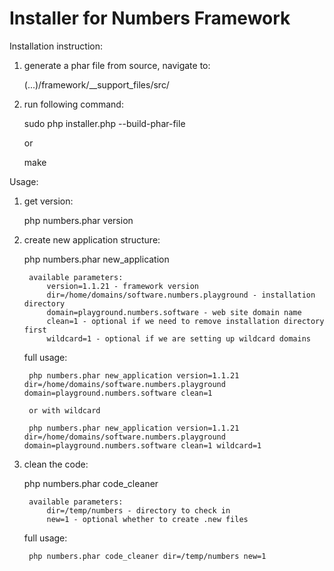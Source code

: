 # Installer for Numbers Framework

Installation instruction:
1) generate a phar file from source, navigate to:

	(...)/framework/__support_files/src/

2) run following command:

	sudo php installer.php --build-phar-file

	or

	make

Usage:
1) get version:

	php numbers.phar version

2) create new application structure:

	php numbers.phar new_application

		available parameters:
			version=1.1.21 - framework version
			dir=/home/domains/software.numbers.playground - installation directory
			domain=playground.numbers.software - web site domain name
			clean=1 - optional if we need to remove installation directory first
			wildcard=1 - optional if we are setting up wildcard domains

	full usage:

		php numbers.phar new_application version=1.1.21 dir=/home/domains/software.numbers.playground domain=playground.numbers.software clean=1

		or with wildcard

		php numbers.phar new_application version=1.1.21 dir=/home/domains/software.numbers.playground domain=playground.numbers.software clean=1 wildcard=1

3) clean the code:

	php numbers.phar code_cleaner

		available parameters:
			dir=/temp/numbers - directory to check in
			new=1 - optional whether to create .new files

	full usage:

		php numbers.phar code_cleaner dir=/temp/numbers new=1

